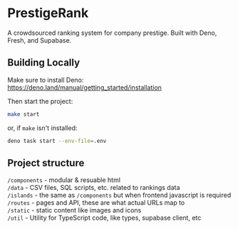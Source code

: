 # PrestigeRank

A crowdsourced ranking system for company prestige. Built with Deno, Fresh, and
Supabase.

## Building Locally

Make sure to install Deno: https://deno.land/manual/getting_started/installation

Then start the project:

```bash
make start
```

or, if `make` isn't installed:

```bash
deno task start --env-file=.env
```

## Project structure

`/components` - modular & resuable html \
`/data` - CSV files, SQL scripts, etc. related to rankings data \
`/islands` - the same as `/components` but when frontend javascript is required \
`/routes` - pages and API, these are what actual URLs map to \
`/static` - static content like images and icons \
`/util` - Utility for TypeScript code, like types, supabase client, etc
